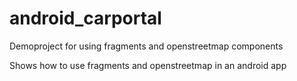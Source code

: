 # android_carportal
Demoproject for using fragments and openstreetmap components

Shows how to use fragments and openstreetmap in an android app
